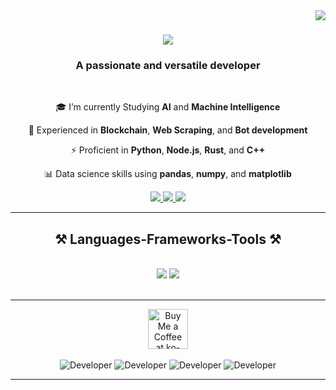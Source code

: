 <img align="right" src="https://komarev.com/ghpvc/?username=Abdulrahman-Elsmmany&style=flat-square&color=blue" />

<h1 align="center">
    <img src="https://readme-typing-svg.herokuapp.com/?font=Righteous&size=35&center=true&vCenter=true&width=700&height=70&duration=4400&lines=Welcome+to+my+GitHub+profile👋;I'm+Abdulrahman+Elsmmany;AI+and+Machine+Learning+Specialist;Blockchain+Developer;Full-Stack+Engineer" />
</h1>

<h3 align="center">A passionate and versatile developer</h3>

<br/>

<div align="center">
 
🎓 I’m currently Studying **AI** and **Machine Intelligence**
 
💼 Experienced in **Blockchain**, **Web Scraping**, and **Bot development**

⚡ Proficient in **Python**, **Node.js**, **Rust**, and **C++**

📊 Data science skills using **pandas**, **numpy**, and **matplotlib**

 </div>
 
<div align="center"> 
  <a href="mailto:eng.elsmmany@gmail.com">
    <img src="https://img.shields.io/badge/Gmail-333333?style=for-the-badge&logo=gmail&logoColor=red" />
  </a>
  <a href="https://www.linkedin.com/in/abdulrahman-elsmmany-3a948a294">
    <img src="https://img.shields.io/badge/LinkedIn-0077B5?style=for-the-badge&logo=linkedin&logoColor=white" />
  </a>
  <a href="https://t.me/ENG_Abdulrahman_Assem">
    <img src="https://img.shields.io/badge/Telegram-2CA5E0?style=for-the-badge&logo=telegram&logoColor=white" />
  </a>
</div>

 <hr/>
 
<h2 align="center">⚒️ Languages-Frameworks-Tools ⚒️</h2>
<br/>
<div align="center">
    <img src="https://skillicons.dev/icons?i=py,cpp,rust,js,nodejs,solidity,vscode,github,git,linux" />
    <img src="https://skillicons.dev/icons?i=graphql,mongodb,redis,matlab,discord,bots,notion,mysql,flask,selenium" /><br>
</div>

<br/>
<hr/>
<div align="center">
<a href='https://ko-fi.com/abdulrahman_elsmmany#' target='_blank'><img height='64' style='border:0px;height:64px;' src='https://storage.ko-fi.com/cdn/kofi1.png?v=3' border='0' alt='Buy Me a Coffee at ko-fi.com' /></a>
</div>

<div align="center">
  <br>
  <img alt="Developer" src="https://imgur.com/9xkVZNE.gif" />
  <img alt="Developer" src="https://imgur.com/9xkVZNE.gif" />
  <img alt="Developer" src="https://imgur.com/9xkVZNE.gif" />
  <img alt="Developer" src="https://imgur.com/9xkVZNE.gif" />
  
  <br/>
</div>

<hr/>

<br/>
